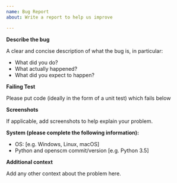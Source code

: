 ```yaml
---
name: Bug Report
about: Write a report to help us improve

---
```


**Describe the bug**

A clear and concise description of what the bug is, in particular:

- What did you do?
- What actually happened?
- What did you expect to happen?

**Failing Test**

Please put code (ideally in the form of a unit
test) which fails below

**Screenshots**

If applicable, add screenshots to help explain your problem.

**System (please complete the following information):**

 - OS: [e.g. Windows, Linux, macOS]
 - Python and openscm commit/version [e.g. Python 3.5]

**Additional context**

Add any other context about the problem here.
